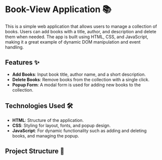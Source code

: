 # Book-View Application 📚

This is a simple web application that allows users to manage a collection of books. Users can add books with a title, author, and description and delete them when needed. The app is built using HTML, CSS, and JavaScript, making it a great example of dynamic DOM manipulation and event handling.

## Features ✨
- **Add Books**: Input book title, author name, and a short description.
- **Delete Books**: Remove books from the collection with a single click.
- **Popup Form**: A modal form is used for adding new books to the collection.

## Technologies Used 🛠️
- **HTML**: Structure of the application.
- **CSS**: Styling for layout, fonts, and popup design.
- **JavaScript**: For dynamic functionality such as adding and deleting books, and managing the popup.

## Project Structure 📁
